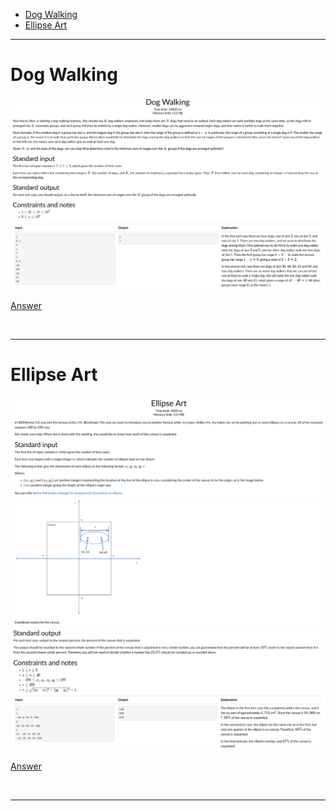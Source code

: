 - [Dog Walking](#Dog-Walking)
- [Ellipse Art](#Ellipse-Art)

<hr>

# Dog Walking

![Alt text](Images/Dog%20Walking%201.png)
![Alt text](Images/Dog%20Walking%202.png)

[Answer](Codes/dogwalking.py)

<br/><hr>

# Ellipse Art

![Alt text](Images/Ellipse%20Art%201.png)
![Alt text](Images/Ellipse%20Art%202.png)
![Alt text](Images/Ellipse%20Art%203.png)

[Answer](Codes/ellipseart.py)

<br/><hr>